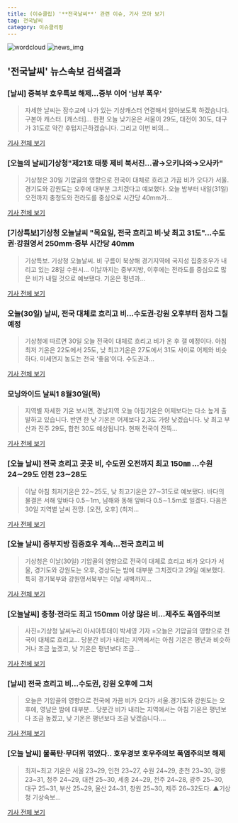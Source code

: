 ```yaml
---
title: (이슈클립) '**전국날씨**' 관련 이슈, 기사 모아 보기
tag: 전국날씨
category: 이슈클리핑
---
```

![wordcloud](https://s3.ap-northeast-2.amazonaws.com/lyrics101-wordcloud/2018-08-30-1535581060.png)
![news_img](https://user-images.githubusercontent.com/42597476/44507050-1206f400-a6e4-11e8-8d98-7ffbfebb353f.png)
## **'**전국날씨**'** 뉴스속보 검색결과
### [날씨] 중북부 호우특보 해제…중부 이어 '남부 폭우'

>자세한 날씨는 잠수교에 나가 있는 기상캐스터 연결해서 알아보도록 하겠습니다. 구본아 캐스터. [캐스터]... 한편 오늘 낮기온은 서울이 29도, 대전이 30도, 대구가 31도로 약간 후텁지근하겠습니다. 그리고 이번 비의...

<a href="http://www.yonhapnewstv.co.kr/MYH20180830000100038/?did=1825m" target="_blank">기사 전체 보기</a>

### [오늘의 날씨]기상청"제21호 태풍 제비 북서진...괌→오키나와→오사카"

>기상청은 30일 기압골의 영향으로 전국이 대체로 흐리고 가끔 비가 오다가 서울.경기도와 강원도는 오후에 대부분 그치겠다고 예보했다. 오늘 밤부터 내일(31일) 오전까지 충청도와 전라도를 중심으로 시간당 40mm가...

<a href="http://www.kookje.co.kr/news2011/asp/newsbody.asp?code=0300&key=20180830.99099013881" target="_blank">기사 전체 보기</a>

### [기상특보]기상청 오늘날씨 "목요일, 전국 흐리고 비·낮 최고 31도"…수도권·강원영서 250mm·중부 시간당 40mm

>기상특보. 기상청 오늘날씨. 비 구름이 북상해 경기지역에 국지성 집중호우가 내리고 있는 28일 수원시... 이날까지는 중부지방, 이후에는 전라도를 중심으로 많은 비가 내릴 것으로 예보됐다. 기온은 평년과...

<a href="http://www.kyeongin.com/main/view.php?key=20180830000152078" target="_blank">기사 전체 보기</a>

### 오늘(30일) 날씨, 전국 대체로 흐리고 비…수도권·강원 오후부터 점차 그칠 예정

>기상청에 따르면 30일 오늘 전국이 대체로 흐리고 비가 온 후 갤 예정이다. 아침 최저 기온은 22도에서 25도, 낮 최고기온은 27도에서 31도 사이로 어제와 비슷하다. 미세먼지 농도는 전국 ‘좋음’이다. 수도권과...

<a href="http://chicnews.mk.co.kr/article.php?aid=1535580901208837018" target="_blank">기사 전체 보기</a>

### 모닝와이드 날씨1 8월30일(목)

>지역별 자세한 기온 보시면, 경남지역 오늘 아침기온은 어제보다는 다소 높게 출발하고 있습니다. 반면 한 낮 기온은 어제보다 2,3도 가량 낮겠습니다. 낮 최고 부산과 진주 29도, 합천 30도 예상됩니다. 현재 전국이 잔뜩...

<a href="http://news.knn.co.kr/news/todaynews_read.asp?etime=2018083000001&userid=choregina&newsgubun=culture" target="_blank">기사 전체 보기</a>

### [오늘 날씨] 전국 흐리고 곳곳 비, 수도권 오전까지 최고 150㎜ …수원 24∼29도 인천 23∼28도

>이날 아침 최저기온은 22∼25도, 낮 최고기온은 27∼31도로 예보됐다. 바다의 물결은 서해 앞바다 0.5∼1ｍ, 남해와 동해 앞바다 0.5∼1.5ｍ로 일겠다. 다음은 30일 지역별 날씨 전망. [오전, 오후] (최저...

<a href="http://www.joongboo.com/news/articleView.html?idxno=1282509" target="_blank">기사 전체 보기</a>

### [오늘 날씨] 중부지방 집중호우 계속…전국 흐리고 비

>기상청은 이날(30일) 기압골의 영향으로 전국이 대체로 흐리고 비가 오다가 서울, 경기도와 강원도는 오후, 경상도는 밤에 대부분 그치겠다고 29일 예보했다. 특히 경기북부와 강원영서북부는 이날 새벽까지...

<a href="http://news1.kr/articles/?3412180" target="_blank">기사 전체 보기</a>

### [오늘날씨] 충청·전라도 최고 150mm 이상 많은 비…제주도 폭염주의보

>사진=기상청 날씨누리 아시아투데이 박세영 기자 =오늘은 기압골의 영향으로 전국이 대체로 흐리고... 당분간 비가 내리는 지역에서는 아침 기온은 평년과 비슷하거나 조금 높겠고, 낮 기온은 평년보다 조금...

<a href="http://www.asiatoday.co.kr/view.php?key=20180830000609543" target="_blank">기사 전체 보기</a>

### [날씨] 전국 흐리고 비…수도권, 강원 오후에 그쳐

>오늘은 기압골의 영향으로 전국에 가끔 비가 오다가 서울.경기도와 강원도는 오후에, 영남은 밤에 대부분... 당분간 비가 내리는 지역에서는 아침 기온은 평년보다 조금 높겠고, 낮 기온은 평년보다 조금 낮겠습니다....

<a href="http://news.kbs.co.kr/news/view.do?ncd=4031423&ref=A" target="_blank">기사 전체 보기</a>

### [오늘 날씨] 물폭탄·무더위 꺾였다.. 호우경보 호우주의보 폭염주의보 해제

>최저~최고 기온은 서울 23~29, 인천 23~27, 수원 24~29, 춘천 23~30, 강릉 23~31, 청주 24~29, 대전 25~30, 세종 24~29, 전주 24~28, 광주 25~30, 대구 25~31, 부산 25~29, 울산 24~31, 창원 25~30, 제주 26~32도다.   ▲기상청 기상속보...

<a href="http://www.news2day.co.kr/109949" target="_blank">기사 전체 보기</a>


